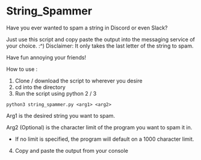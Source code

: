 # String_Spammer

Have you ever wanted to spam a string in Discord or even Slack?

Just use this script and copy paste the output into the messaging service of your choice. :^)
Disclaimer: It only takes the last letter of the string to spam.

Have fun annoying your friends!

How to use :

1) Clone / download the script to wherever you desire
2) cd into the directory
3) Run the script using python 2 / 3

```
python3 string_spammer.py <arg1> <arg2>
```

Arg1 is the desired string you want to spam.

Arg2 (Optional) is the character limit of the program you want to spam it in.
  - If no limit is specified, the program will default on a 1000 character limit.

4) Copy and paste the output from your console
